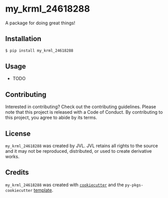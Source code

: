 # my_krml_24618288

A package for doing great things!

## Installation

```bash
$ pip install my_krml_24618288
```

## Usage

- TODO

## Contributing

Interested in contributing? Check out the contributing guidelines. Please note that this project is released with a Code of Conduct. By contributing to this project, you agree to abide by its terms.

## License

`my_krml_24618288` was created by JVL. JVL retains all rights to the source and it may not be reproduced, distributed, or used to create derivative works.

## Credits

`my_krml_24618288` was created with [`cookiecutter`](https://cookiecutter.readthedocs.io/en/latest/) and the `py-pkgs-cookiecutter` [template](https://github.com/py-pkgs/py-pkgs-cookiecutter).
